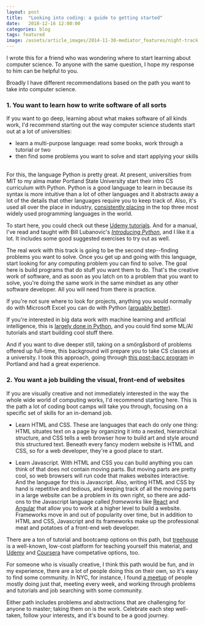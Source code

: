 ```yaml
---
layout: post
title:  "Looking into coding: a guide to getting started"
date:   2018-12-16 12:00:00
categories: blog
tags: featured
image: /assets/article_images/2014-11-30-mediator_features/night-track.JPG
---
```


I wrote this for a friend who was wondering where to start learning about computer science. To anyone with the same question, I hope my response to him can be helpful to you. 

Broadly I have different recommendations based on the path you want to take into computer science.

### 1. You want to learn how to write software of all sorts

If you want to go deep, learning about what makes software of all kinds work, I'd recommend starting out the way computer science students start out at a lot of universities:
  * learn a multi-purpose language: read some books, work through a tutorial or two
  * then find some problems you want to solve and start applying your skills

<br>For this, the language Python is pretty great. At present, universities from MIT to my alma mater Portland State University start their intro CS curriculum with Python. Python is a good language to learn in because its syntax is more intuitive than a lot of other languages and it abstracts away a lot of the details that other languages require you to keep track of. Also, it's used all over the place in industry, [consistently placing](https://www.tiobe.com/tiobe-index/) in the top three most widely used programming languages in the world.

To start here, you could check out these [Udemy tutorials](https://www.udemy.com/topic/python/).
And for a manual, I've read and taught with Bill Lubanovic's [*Introducing Python*](http://shop.oreilly.com/product/0636920028659.do), and I like it a lot. It includes some good suggested exercises to try out as well.

The real work with this track is going to be the second step--finding problems you want to solve. Once you get up and going with this language, start looking for any computing problem you can find to solve. The goal here is build programs that do stuff you want them to do. That's the creative work of software, and as soon as you latch on to a problem that you want to solve, you're doing the same work in the same mindset as any other software developer. All you will need from there is practice.

If you're not sure where to look for projects, anything you would normally do with Microsoft Excel you can do with Python ([arguably better](https://www.reddit.com/r/datascience/comments/8ggvx4/why_python_over_excel/)). 

If you're interested in big data work with machine learning and artificial intelligence, this is [largely done in Python](https://medium.com/@UdacityINDIA/why-use-python-for-machine-learning-e4b0b4457a77), and you could find some ML/AI tutorials and start building cool stuff there. 

And if you want to dive deeper still, taking on a smörgåsbord of problems offered up full-time, this background will prepare you to take CS classes at a university. I took this approach, going through [this post-bacc program](https://www.pdx.edu/computer-science/new-beginnings-reboot-your-career) in Portland and had a great experience.

### 2. You want a job building the visual, front-end of websites

If you are visually creative and not immediately interested in the way the whole wide world of computing works, I'd recommend starting here. This is the path a lot of coding boot camps will take you through, focusing on a specific set of skills for an in-demand job.

  * Learn HTML and CSS. These are languages that each do only one thing: HTML situates text on a page by organizing it into a nested, hierarchical structure, and CSS tells a web browser how to build art and style around this structured text. Beneath every fancy modern website is HTML and CSS, so for a web developer, they're a good place to start.

  * Learn Javascript. With HTML and CSS you can build anything you can think of that does not contain moving parts. But moving parts are pretty cool, so web browsers will run code that makes websites interactive. And the language for this is Javascript. Also, writing HTML and CSS by hand is repetitive and tedious, and keeping track of all the moving parts in a large website can be a problem in its own right, so there are add-ons to the Javascript language called *frameworks* like [React](https://reactjs.org/tutorial/tutorial.html) and [Angular](https://docs.angularjs.org/guide/introduction) that allow you to work at a higher level to build a website. Frameworks move in and out of popularity over time, but in addition to HTML and CSS, Javascript and its frameworks make up the professional meat and potatoes of a front-end web developer.

There are a ton of tutorial and bootcamp options on this path, but [treehouse](https://teamtreehouse.com/tracks/front-end-web-development) is a well-known, low-cost platform for teaching yourself this material, and [Udemy](https://www.udemy.com/programming-for-web-development-from-scratch/?utm_source=adwords-learn&utm_medium=udemyads) and [Coursera](https://www.coursera.org/courses?query=front%20end) have competative options, too.

For someone who is visually creative, I think this path would be fun, and in my experience, there are a lot of people doing this on their own, so it's easy to find some community. In NYC, for instance, I found [a meetup](https://www.meetup.com/hackerhours/) of people mostly doing just that, meeting every week, and working through problems and tutorials and job searching with some community.

Either path includes problems and abstractions that are challenging for anyone to master; taking them on is the work. Celebrate each step well-taken, follow your interests, and it's bound to be a good journey.